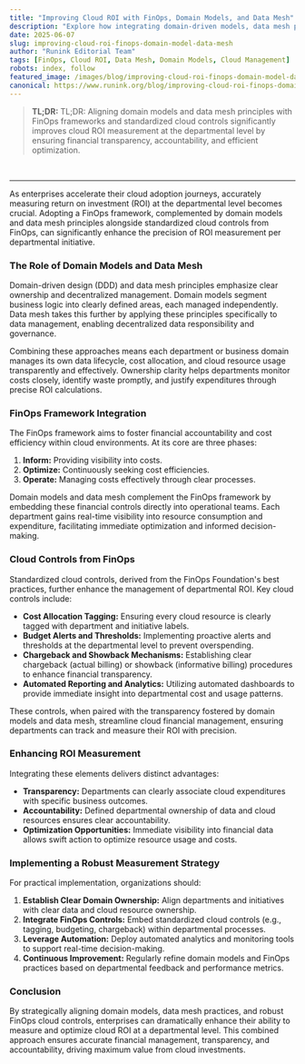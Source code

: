 ```yaml
---
title: "Improving Cloud ROI with FinOps, Domain Models, and Data Mesh"
description: "Explore how integrating domain-driven models, data mesh principles, and FinOps cloud controls can enhance departmental cloud ROI measurement and optimize financial transparency."
date: 2025-06-07
slug: improving-cloud-roi-finops-domain-model-data-mesh
author: "Runink Editorial Team"
tags: [FinOps, Cloud ROI, Data Mesh, Domain Models, Cloud Management]
robots: index, follow
featured_image: /images/blog/improving-cloud-roi-finops-domain-model-data-mesh.png
canonical: https://www.runink.org/blog/improving-cloud-roi-finops-domain-model-data-mesh
---
```


> **TL;DR:**
> TL;DR: Aligning domain models and data mesh principles with FinOps frameworks and standardized cloud controls significantly improves cloud ROI measurement at the departmental level by ensuring financial transparency, accountability, and efficient optimization.

<br>

---

As enterprises accelerate their cloud adoption journeys, accurately measuring return on investment (ROI) at the departmental level becomes crucial. Adopting a FinOps framework, complemented by domain models and data mesh principles alongside standardized cloud controls from FinOps, can significantly enhance the precision of ROI measurement per departmental initiative.

### The Role of Domain Models and Data Mesh

Domain-driven design (DDD) and data mesh principles emphasize clear ownership and decentralized management. Domain models segment business logic into clearly defined areas, each managed independently. Data mesh takes this further by applying these principles specifically to data management, enabling decentralized data responsibility and governance.

Combining these approaches means each department or business domain manages its own data lifecycle, cost allocation, and cloud resource usage transparently and effectively. Ownership clarity helps departments monitor costs closely, identify waste promptly, and justify expenditures through precise ROI calculations.

### FinOps Framework Integration

The FinOps framework aims to foster financial accountability and cost efficiency within cloud environments. At its core are three phases:

1. **Inform:** Providing visibility into costs.
2. **Optimize:** Continuously seeking cost efficiencies.
3. **Operate:** Managing costs effectively through clear processes.

Domain models and data mesh complement the FinOps framework by embedding these financial controls directly into operational teams. Each department gains real-time visibility into resource consumption and expenditure, facilitating immediate optimization and informed decision-making.

### Cloud Controls from FinOps

Standardized cloud controls, derived from the FinOps Foundation's best practices, further enhance the management of departmental ROI. Key cloud controls include:

* **Cost Allocation Tagging:** Ensuring every cloud resource is clearly tagged with department and initiative labels.
* **Budget Alerts and Thresholds:** Implementing proactive alerts and thresholds at the departmental level to prevent overspending.
* **Chargeback and Showback Mechanisms:** Establishing clear chargeback (actual billing) or showback (informative billing) procedures to enhance financial transparency.
* **Automated Reporting and Analytics:** Utilizing automated dashboards to provide immediate insight into departmental cost and usage patterns.

These controls, when paired with the transparency fostered by domain models and data mesh, streamline cloud financial management, ensuring departments can track and measure their ROI with precision.

### Enhancing ROI Measurement

Integrating these elements delivers distinct advantages:

* **Transparency:** Departments can clearly associate cloud expenditures with specific business outcomes.
* **Accountability:** Defined departmental ownership of data and cloud resources ensures clear accountability.
* **Optimization Opportunities:** Immediate visibility into financial data allows swift action to optimize resource usage and costs.

### Implementing a Robust Measurement Strategy

For practical implementation, organizations should:

1. **Establish Clear Domain Ownership:** Align departments and initiatives with clear data and cloud resource ownership.
2. **Integrate FinOps Controls:** Embed standardized cloud controls (e.g., tagging, budgeting, chargeback) within departmental processes.
3. **Leverage Automation:** Deploy automated analytics and monitoring tools to support real-time decision-making.
4. **Continuous Improvement:** Regularly refine domain models and FinOps practices based on departmental feedback and performance metrics.

### Conclusion

By strategically aligning domain models, data mesh practices, and robust FinOps cloud controls, enterprises can dramatically enhance their ability to measure and optimize cloud ROI at a departmental level. This combined approach ensures accurate financial management, transparency, and accountability, driving maximum value from cloud investments.